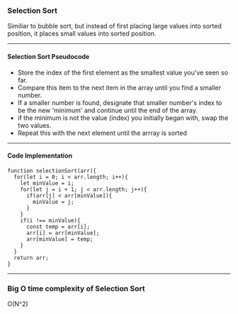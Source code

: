 ### Selection Sort
Similiar to bubble sort, but instead of first placing 
large values into sorted position, it places small values into sorted position.

---

#### Selection Sort Pseudocode

- Store the index of the first element as the smallest value you've seen so far.
- Compare this item to the next item in the array until you find a smaller number.
- If a smaller number is found, designate that smaller number's index to be the new 'minimum' and continue until the end of the array.
- if the minimum is not the value (index) you initially began with, swap the two values.
- Repeat this with the next element until the arrray is sorted
---

#### Code Implementation
```
function selectionSort(arr){
  for(let i = 0; i < arr.length; i++){
    let minValue = i;
    for(let j = i + 1; j < arr.length; j++){
      if(arr[j] < arr[minValue]){
        minValue = j;
      }
    }
    if(i !== minValue){
      const temp = arr[i];
      arr[i] = arr[minValue];
      arr[minValue] = temp;
    }
  }
  return arr;
}
```
---
### Big O time complexity of Selection Sort
O(N^2)
